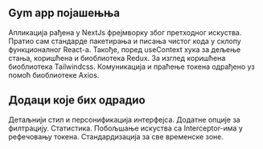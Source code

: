 ## Gym app појашењња

Апликација рађена у NextJs фрејмворку због претходног искуства.
Пратио сам стандарде пакетирања и писања чистог кода у склопу функционалног React-а.
Такође, поред useContext хука за дељење стања, коришћена и биоблиотека Redux.
За изглед коришћена биоблиотека Tailwindcss.
Комуникација и праћење токена одрађено уз помоћ биоблиотеке Axios.

## Додаци које бих одрадио

Детаљнији стил и персонификација интерфејса.
Додатне опције за филтрацију.
Статистика.
Побољшање искуства са Interceptor-има у рефечовању токена.
Стандардизација за све временске зоне.
